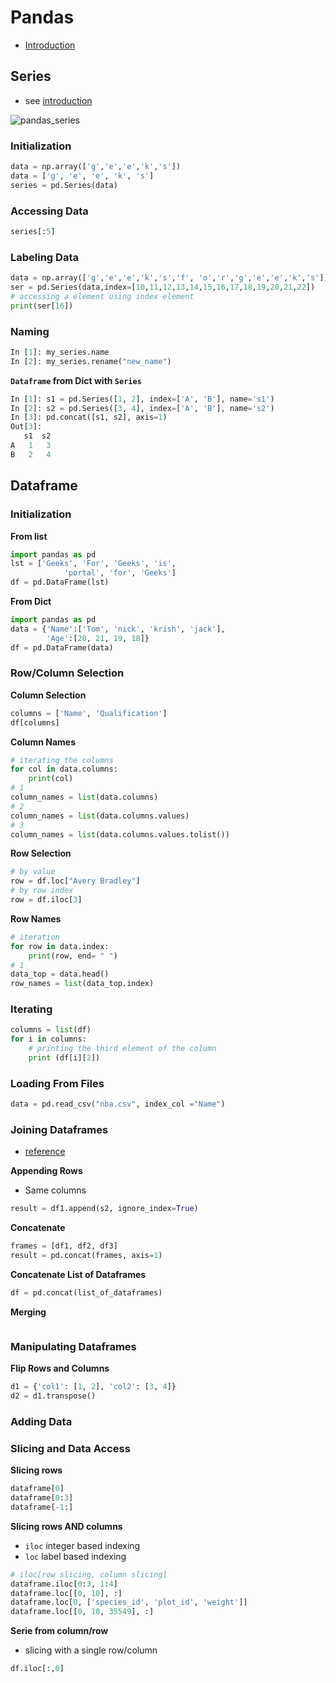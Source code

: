 # Pandas

- [Introduction](https://www.geeksforgeeks.org/python-pandas-dataframe/)





## Series

- see [introduction](https://www.geeksforgeeks.org/python-pandas-series/)

![pandas_series](/Users/matthias/dev/coding_quickstarter/Python/img/pandas_series.png)

### Initialization

```python
data = np.array(['g','e','e','k','s'])
data = ['g', 'e', 'e', 'k', 's']
series = pd.Series(data)
```

### Accessing Data

```python
series[:5]
```

### Labeling Data

```python
data = np.array(['g','e','e','k','s','f', 'o','r','g','e','e','k','s'])
ser = pd.Series(data,index=[10,11,12,13,14,15,16,17,18,19,20,21,22])
# accessing a element using index element
print(ser[16])
```

### Naming

```python
In [1]: my_series.name
In [2]: my_series.rename("new_name")
```

**`Dataframe` from Dict with `Series`**

```python
In [1]: s1 = pd.Series([1, 2], index=['A', 'B'], name='s1')
In [2]: s2 = pd.Series([3, 4], index=['A', 'B'], name='s2')
In [3]: pd.concat([s1, s2], axis=1)
Out[3]:
   s1  s2
A   1   3
B   2   4
```





## Dataframe

### Initialization

**From list**

```python
import pandas as pd
lst = ['Geeks', 'For', 'Geeks', 'is', 
            'portal', 'for', 'Geeks']
df = pd.DataFrame(lst)
```

**From Dict**

```python
import pandas as pd
data = {'Name':['Tom', 'nick', 'krish', 'jack'],
        'Age':[20, 21, 19, 18]}
df = pd.DataFrame(data)
```



### Row/Column Selection

**Column Selection**

```python
columns = ['Name', 'Qualification']
df[columns]
```

**Column Names**

```python
# iterating the columns 
for col in data.columns: 
    print(col) 
# 1
column_names = list(data.columns) 
# 2
column_names = list(data.columns.values)
# 3
column_names = list(data.columns.values.tolist())
```

**Row Selection**

```python
# by value
row = df.loc["Avery Bradley"]
# by row index
row = df.iloc[3]
```

**Row Names**

```python
# iteration
for row in data.index: 
    print(row, end= " ") 
# 1
data_top = data.head() 
row_names = list(data_top.index)
```

### Iterating

```python
columns = list(df)
for i in columns:
    # printing the third element of the column
    print (df[i][2])
```





### Loading From Files

```python
data = pd.read_csv("nba.csv", index_col ="Name")
```





### Joining Dataframes

- [reference](https://pandas.pydata.org/pandas-docs/stable/user_guide/merging.html)



**Appending Rows**

- Same columns

```python
result = df1.append(s2, ignore_index=True)
```

**Concatenate**

```python
frames = [df1, df2, df3]
result = pd.concat(frames, axis=1)
```

**Concatenate List of Dataframes**

```python
df = pd.concat(list_of_dataframes)
```

**Merging**

```python

```



### Manipulating Dataframes

**Flip Rows and Columns**

```python
d1 = {'col1': [1, 2], 'col2': [3, 4]}
d2 = d1.transpose()
```



### Adding Data





### Slicing and Data Access

**Slicing rows**

```python
dataframe[0]
dataframe[0:3]
dataframe[-1:]
```

**Slicing rows AND columns**

- `iloc` integer based indexing
- `loc` label based indexing

```python
# iloc[row slicing, column slicing]
dataframe.iloc[0:3, 1:4]
dataframe.loc[[0, 10], :]
dataframe.loc[0, ['species_id', 'plot_id', 'weight']]
dataframe.loc[[0, 10, 35549], :]
```

**Serie from column/row**

- slicing with a single row/column

```python
df.iloc[:,0]
```

